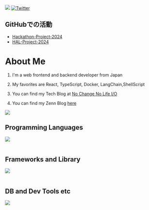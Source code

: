 ![](https://github-readme-stats.vercel.app/api/top-langs?username=xBlackTea)
[![Twitter](https://img.shields.io/twitter/follow/your-twitter-handle?style=social)](https://twitter.com/your-twitter-handle)

## GitHubでの活動
- [Hackathon-Project-2024](https://github.com/Hackathon-Project-2024)
- [HAL-Project-2024](https://github.com/HAL-Project-2024)



# About Me

1. I'm a web frontend and backend developer from Japan

2. My favorites are React, TypeScript, Docker, LangChain,ShellScript

3. You can find my Tech Blog at [No Change No Life I/O](https://masanyon.com/)

4. You can find my Zenn Blog [here](https://zenn.dev/manase)

![](https://github-readme-stats.vercel.app/api/top-langs?username=yukimura-manase&show_icons=true&locale=en&layout=compact)

## Programming Languages

<img src="https://skillicons.dev/icons?i=html,css,js,typescript,python,php," /> <br /><br />

## Frameworks and Library

<img src="https://skillicons.dev/icons?i=react,next,vue,nuxt,nodejs,express,flask,fastapi,laravel,wordpress" /> <br /><br />

## DB and Dev Tools etc

<img src="https://skillicons.dev/icons?i=mysql,postgresql,docker,git,github,vscode,linux,aws,azure,figma,nginx" /> <br /><br />
